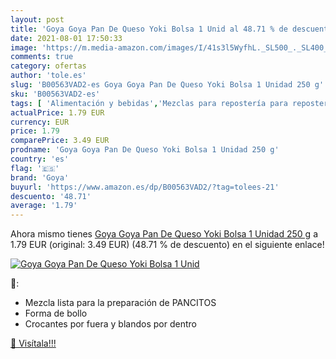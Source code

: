 ```yaml
---
layout: post
title: 'Goya Goya Pan De Queso Yoki Bolsa 1 Unid al 48.71 % de descuento'
date: 2021-08-01 17:50:33
image: 'https://m.media-amazon.com/images/I/41s3l5WyfhL._SL500_._SL400_.jpg'
comments: true
category: ofertas
author: 'tole.es'
slug: 'B00563VAD2-es Goya Goya Pan De Queso Yoki Bolsa 1 Unidad 250 g'
sku: 'B00563VAD2-es'
tags: [ 'Alimentación y bebidas','Mezclas para repostería para repostería','Productos para cocina y repostería','goya','queso', ]
actualPrice: 1.79 EUR
currency: EUR
price: 1.79
comparePrice: 3.49 EUR
prodname: 'Goya Goya Pan De Queso Yoki Bolsa 1 Unidad 250 g'
country: 'es'
flag: '🇪🇸'
brand: 'Goya'
buyurl: 'https://www.amazon.es/dp/B00563VAD2/?tag=tolees-21'
descuento: '48.71'
average: '1.79'
---
```


Ahora mismo tienes [Goya Goya Pan De Queso Yoki Bolsa 1 Unidad 250 g](https://www.amazon.es/dp/B00563VAD2/?tag=tolees-21) a 1.79 EUR (original: 3.49 EUR) (48.71 %  de descuento) en el siguiente enlace!

[![Goya Goya Pan De Queso Yoki Bolsa 1 Unid](https://m.media-amazon.com/images/I/41s3l5WyfhL._SL500_._SL400_.jpg)](https://www.amazon.es/dp/B00563VAD2/?tag=tolees-21)

🔎:

- Mezcla lista para la preparación de PANCITOS
- Forma de bollo
- Crocantes por fuera y blandos por dentro

[🛒 Visítala!!!](https://www.amazon.es/dp/B00563VAD2/?tag=tolees-21)
